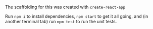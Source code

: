 The scaffolding for this was created with `create-react-app`

Run `npm i` to install dependencies, `npm start` to get it all going, and (in another terminal tab) run `npm test` to run the unit tests.
